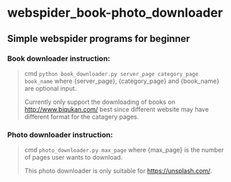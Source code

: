 # webspider_book-photo_downloader
## Simple webspider programs for beginner
### Book downloader instruction:
> cmd `python book_downloader.py server_page category_page book_name` where {server_page}, {category_page} and {book_name} are optional input.
>
> Currently only support the downloading of books on <http://www.biqukan.com/> best since different website may have different format for the catagery pages.

### Photo downloader instruction:
> cmd `photo_downloader.py max_page` where {max_page} is the number of pages user wants to download.
>
> This photo downloader is only suitable for <https://unsplash.com/>.
